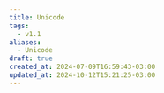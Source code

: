```yaml
---
title: Unicode
tags:
  - v1.1
aliases:
  - Unicode
draft: true
created_at: 2024-07-09T16:59:43-03:00
updated_at: 2024-10-12T15:21:25-03:00
---
```


